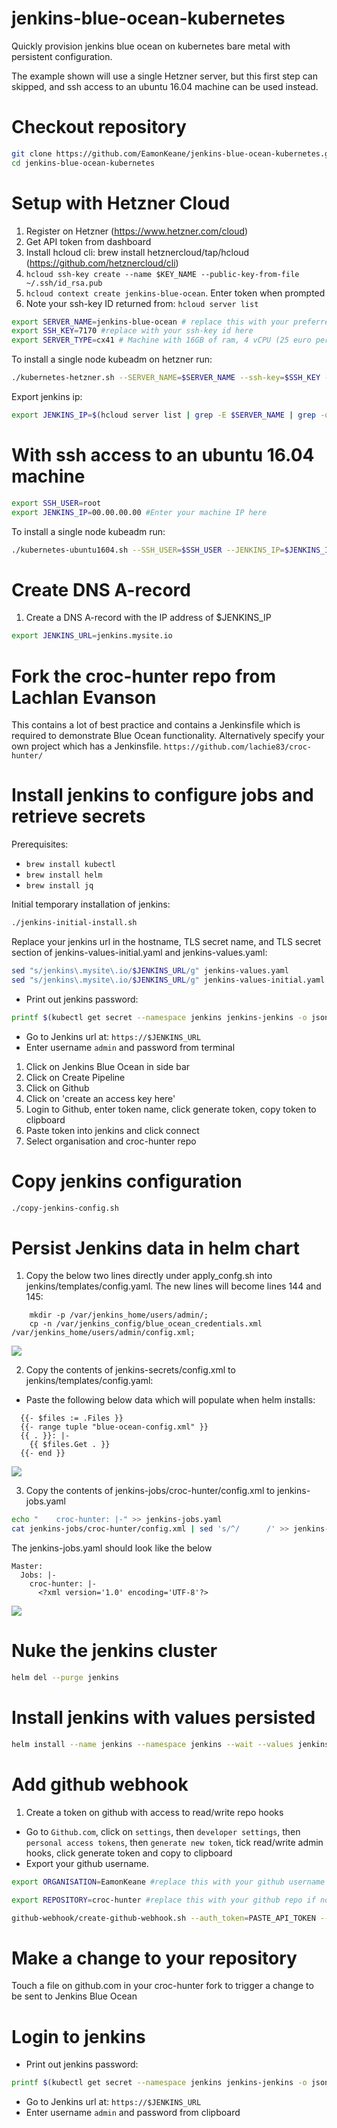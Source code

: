 # jenkins-blue-ocean-kubernetes
Quickly provision jenkins blue ocean on kubernetes bare metal with persistent configuration.

The example shown will use a single Hetzner server, but this first step can skipped, and ssh access to an ubuntu 16.04 machine can be used instead.

# Checkout repository
```bash
git clone https://github.com/EamonKeane/jenkins-blue-ocean-kubernetes.git
cd jenkins-blue-ocean-kubernetes
```

# Setup with Hetzner Cloud

1. Register on Hetzner (https://www.hetzner.com/cloud)
2. Get API token from dashboard
3. Install hcloud cli: brew install hetznercloud/tap/hcloud (https://github.com/hetznercloud/cli)
4. ```hcloud ssh-key create --name $KEY_NAME --public-key-from-file ~/.ssh/id_rsa.pub```
5. ```hcloud context create jenkins-blue-ocean```. Enter token when prompted
6. Note your ssh-key ID returned from: ```hcloud server list```

```bash
export SERVER_NAME=jenkins-blue-ocean # replace this with your preferred name
export SSH_KEY=7170 #replace with your ssh-key id here
export SERVER_TYPE=cx41 # Machine with 16GB of ram, 4 vCPU (25 euro per month)
```
To install a single node kubeadm on hetzner run:
```bash
./kubernetes-hetzner.sh --SERVER_NAME=$SERVER_NAME --ssh-key=$SSH_KEY --SERVER_TYPE=$SERVER_TYPE
```
Export jenkins ip:
```bash
export JENKINS_IP=$(hcloud server list | grep -E $SERVER_NAME | grep -oE "\b([0-9]{1,3}\.){3}[0-9]{1,3}\b")
```
# With ssh access to an ubuntu 16.04 machine
```bash
export SSH_USER=root
export JENKINS_IP=00.00.00.00 #Enter your machine IP here
```
To install a single node kubeadm run:
```bash
./kubernetes-ubuntu1604.sh --SSH_USER=$SSH_USER --JENKINS_IP=$JENKINS_IP
```

# Create DNS A-record
1. Create a DNS A-record with the IP address of $JENKINS_IP
```bash
export JENKINS_URL=jenkins.mysite.io
```

# Fork the croc-hunter repo from Lachlan Evanson
This contains a lot of best practice and contains a Jenkinsfile which is required to demonstrate Blue Ocean functionality. Alternatively specify your own project which has a Jenkinsfile.
```https://github.com/lachie83/croc-hunter/```

# Install jenkins to configure jobs and retrieve secrets
Prerequisites:
* ```brew install kubectl```
* ```brew install helm```
* ```brew install jq```

Initial temporary installation of jenkins:
```bash
./jenkins-initial-install.sh 
```
Replace your jenkins url in the hostname, TLS secret name, and TLS secret section of jenkins-values-initial.yaml and jenkins-values.yaml:
```bash
sed "s/jenkins\.mysite\.io/$JENKINS_URL/g" jenkins-values.yaml
sed "s/jenkins\.mysite\.io/$JENKINS_URL/g" jenkins-values-initial.yaml
```
* Print out jenkins password:
```bash
printf $(kubectl get secret --namespace jenkins jenkins-jenkins -o jsonpath="{.data.jenkins-admin-password}" | base64 --decode);echo
```
* Go to Jenkins url at: ```https://$JENKINS_URL```
* Enter username ```admin``` and password from terminal

1. Click on Jenkins Blue Ocean in side bar
2. Click on Create Pipeline
3. Click on Github
4. Click on 'create an access key here'
5. Login to Github, enter token name, click generate token, copy token to clipboard
6. Paste token into jenkins and click connect
7. Select organisation and croc-hunter repo

# Copy jenkins configuration
```bash
./copy-jenkins-config.sh
```

# Persist Jenkins data in helm chart
1. Copy the below two lines directly under apply_confg.sh into jenkins/templates/config.yaml. The new lines will become lines 144 and 145:
```text
    mkdir -p /var/jenkins_home/users/admin/;
    cp -n /var/jenkins_config/blue_ocean_credentials.xml /var/jenkins_home/users/admin/config.xml;
```
![](docs/copy-configuration-applysh.png)

2. Copy the contents of jenkins-secrets/config.xml to jenkins/templates/config.yaml:
* Paste the following below data which will populate when helm installs:
```text
  {{- $files := .Files }}
  {{- range tuple "blue-ocean-config.xml" }}
  {{ . }}: |-
    {{ $files.Get . }}
  {{- end }}
```
![](docs/jenkins-config.png)

3. Copy the contents of jenkins-jobs/croc-hunter/config.xml to jenkins-jobs.yaml
```bash
echo "    croc-hunter: |-" >> jenkins-jobs.yaml
cat jenkins-jobs/croc-hunter/config.xml | sed 's/^/      /' >> jenkins-jobs.yaml
```
The jenkins-jobs.yaml should look like the below
```text
Master:
  Jobs: |-
    croc-hunter: |-
      <?xml version='1.0' encoding='UTF-8'?>
```
![](docs/copy-jenkins-job.png)

# Nuke the jenkins cluster
```bash
helm del --purge jenkins
```

# Install jenkins with values persisted
```bash
helm install --name jenkins --namespace jenkins --wait --values jenkins-values.yaml --values jenkins-jobs.yaml jenkins/
```

# Add github webhook
1. Create a token on github with access to read/write repo hooks
* Go to ```Github.com```, click on ```settings```, then ```developer settings```, then ```personal access tokens```, then ```generate new token```, tick read/write admin hooks, click generate token and copy to clipboard
* Export your github username. 
```bash
export ORGANISATION=EamonKeane #replace this with your github username or organisation
```
```bash
export REPOSITORY=croc-hunter #replace this with your github repo if not using croc-hunter
```
```bash
github-webhook/create-github-webhook.sh --auth_token=PASTE_API_TOKEN --service_url=$JENKINS_URL --ORGANISATION=EamonKeane --repository=$REPOSITORY
```

# Make a change to your repository
Touch a file on github.com in your croc-hunter fork to trigger a change to be sent to Jenkins Blue Ocean

# Login to jenkins
* Print out jenkins password:
```bash
printf $(kubectl get secret --namespace jenkins jenkins-jenkins -o jsonpath="{.data.jenkins-admin-password}" | base64 --decode);echo
```
* Go to Jenkins url at: ```https://$JENKINS_URL```
* Enter username ```admin``` and password from clipboard
